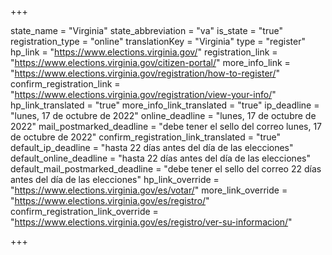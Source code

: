 +++

state_name = "Virginia"
state_abbreviation = "va"
is_state = "true"
registration_type = "online"
translationKey = "Virginia"
type = "register"
hp_link = "https://www.elections.virginia.gov/"
registration_link = "https://www.elections.virginia.gov/citizen-portal/"
more_info_link = "https://www.elections.virginia.gov/registration/how-to-register/"
confirm_registration_link = "https://www.elections.virginia.gov/registration/view-your-info/"
hp_link_translated = "true"
more_info_link_translated = "true"
ip_deadline = "lunes, 17 de octubre de 2022"
online_deadline = "lunes, 17 de octubre de 2022"
mail_postmarked_deadline = "debe tener el sello del correo lunes, 17 de octubre de 2022"
confirm_registration_link_translated = "true"
default_ip_deadline = "hasta 22 días antes del día de las elecciones"
default_online_deadline = "hasta 22 días antes del día de las elecciones"
default_mail_postmarked_deadline = "debe tener el sello del correo 22 días antes del día de las elecciones"
hp_link_override = "https://www.elections.virginia.gov/es/votar/"
more_link_override = "https://www.elections.virginia.gov/es/registro/"
confirm_registration_link_override = "https://www.elections.virginia.gov/es/registro/ver-su-informacion/"

+++